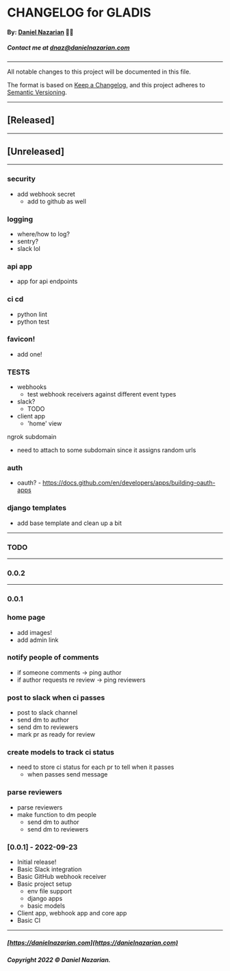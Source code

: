 # CHANGELOG for GLADIS
#### By: [Daniel Nazarian](https://danielnazarian) 🐧👹
##### Contact me at <dnaz@danielnazarian.com>

-------------------------------------------------------

All notable changes to this project will be documented in this file.

The format is based on [Keep a Changelog](https://keepachangelog.com/en/1.0.0/),
and this project adheres to [Semantic Versioning](https://semver.org/spec/v2.0.0.html).


-------------------------------------------------------

## [Released]



-------------------------------------------------------

## [Unreleased]

-----

### security
- add webhook secret
    - add to github as well


### logging
- where/how to log?
- sentry?
- slack lol

### api app
- app for api endpoints


### ci cd
- python lint
- python test


### favicon!
- add one!


### TESTS
- webhooks
    - test webhook receivers against different event types
- slack?
    - TODO
- client app
    - 'home' view

ngrok subdomain
- need to attach to some subdomain since it assigns random urls


### auth
- oauth? - https://docs.github.com/en/developers/apps/building-oauth-apps


### django templates
- add base template and clean up a bit


-------------------------------------------------------
### TODO
----
### 0.0.2


----
### 0.0.1


### home page
- add images!
- add admin link


### notify people of comments
- if someone comments -> ping author
- if author requests re review -> ping reviewers


### post to slack when ci passes
- post to slack channel
- send dm to author
- send dm to reviewers
- mark pr as ready for review


### create models to track ci status
- need to store ci status for each pr to tell when it passes
    - when passes send message


### parse reviewers
- parse reviewers
- make function to dm people
    - send dm to author
    - send dm to reviewers


### [0.0.1] - 2022-09-23
- Initial release!
- Basic Slack integration
- Basic GitHub webhook receiver
- Basic project setup
    - env file support
    - django apps
    - basic models
- Client app, webhook app and core app
- Basic CI

-------------------------------------------------------

##### [https://danielnazarian.com](https://danielnazarian.com)
##### Copyright 2022 © Daniel Nazarian.